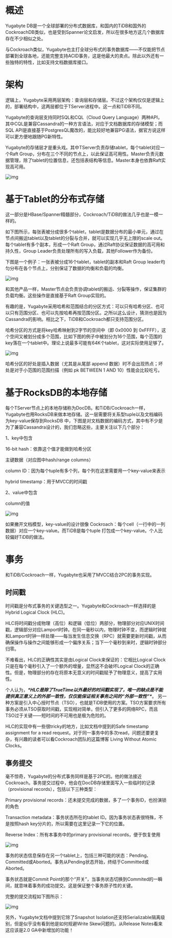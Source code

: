 # 概述

Yugabyte DB是一个全球部署的分布式数据库，和国内的TiDB和国外的CockroachDB类似，也是受到Spanner论文启发，所以在很多地方这几个数据库存在不少相似之处。

与Cockroach类似，Yugabyte也主打全球分布式的事务数据库——不仅能把节点部署到全球各地，还能完整支持ACID事务，这是他最大的卖点。除此以外还有一些独特的特性，比如支持文档数据库接口。

 

# 架构

逻辑上，Yugabyte采用两层架构：查询层和存储层。不过这个架构仅仅是逻辑上的，部署结构中，这两层都位于TServer进程中。这一点和TiDB不同。

Yugabyte的查询层支持同时SQL和CQL（Cloud Query Language）两种API，其中CQL是兼容Cassandra的一种方言语法，对应于文档数据库的存储模型；而 SQL API是直接基于PostgresQL魔改的，能比较好地兼容PG语法，据官方说这样可以更方便地跟随PG新特性。

Yugabyte的存储层才是重头戏。其中TServer负责存储tablet，每个tablet对应一个Raft Group，分布在三个不同的节点上，以此保证高可用性。Master负责元数据管理，除了tablet的位置信息，还包括表结构等信息。Master本身也依靠Raft实现高可用。

![img](file:///C:\Users\大力\AppData\Local\Temp\ksohtml\wpsC95C.tmp.jpg) 

# 基于Tablet的分布式存储

这一部分是HBase/Spanner精髓部分，Cockroach/TiDB的做法几乎也是一模一样的。

如下图所示，每张表被分成很多个tablet，tablet是数据分布的最小单元，通过在节点间搬运tablet以及tablet的分裂与合并，就可以实现几乎无上限的scale out。每个tablet有多个副本，形成一个Raft Group，通过Raft协议保证数据的高可用和持久性，Group Leader负责处理所有的写入负载，其他Follower作为备份。

下图是一个例子：一张表被分成16个tablet，tablet的副本和Raft Group leader均匀分布在各个节点上，分别保证了数据的均衡和负载的均衡。

![img](file:///C:\Users\大力\AppData\Local\Temp\ksohtml\wpsC95D.tmp.jpg) 

和其他产品一样，Master节点会负责协调tablet的搬运、分裂等操作，保证集群的负载均衡。这些操作是直接基于Raft Group实现的。

有趣的是，Yugabyte采用哈希和范围结合的分区方式：可以只有哈希分区、也可以只有范围分区、也可以先按哈希再按范围分区。之所以这么设计，猜测也是因为Cassandra的影响。相比之下，TiDB和Cockroach都只支持范围分区。

哈希分区的方式是将key哈希映射到2字节的空间中（即 0x0000 到 0xFFFF），这个空间又被划分成多个范围，比如下图的例子中被划分为16个范围，每个范围的key落在一个tablet中。理论上说最多可能有64K个tablet，这对实际使用足够了。

![img](file:///C:\Users\大力\AppData\Local\Temp\ksohtml\wpsC96D.tmp.jpg) 

哈希分区的好处是插入数据（尤其是从尾部 append 数据）时不会出现热点；坏处是对于小范围的范围扫描（例如 pk BETWEEN 1 AND 10）性能会比较吃亏。

# 基于RocksDB的本地存储

每个TServer节点上的本地存储称为DocDB。和TiDB/Cockroach一样，Yugabyte也用RocksDB来做本地存储。这一层需要将关系型tuple以及文档编码为key-value保存到RocksDB 中，下图是对文档数据的编码方式，其中有不少是为了兼容Cassandra设计的，我们忽略这些，主要关注以下几个部分：

1、key中包含

16-bit hash：依靠这个值才能做到哈希分区

主键数据（对应图中hash/range columns）

column ID：因为每个tuple有多个列，每个列在这里需要用一个key-value来表示

hybrid timestamp：用于MVCC的时间戳

2、value中包含

column的值

![img](file:///C:\Users\大力\AppData\Local\Temp\ksohtml\wpsC96E.tmp.png) 

如果撇开文档模型，key-value的设计很像 Cockroach：每个cell（一行中的一列数据）对应一个key-value。而TiDB是每个tuple 打包成一个key-value。个人比较偏好TiDB的做法。

 

# 事务

和TiDB/Cockroach一样，Yugabyte也采用了MVCC结合2PC的事务实现。

## 时间戳

时间戳是分布式事务的关键选型之一。Yugabyte和Cockroach一样选择的是Hybrid Logical Clock (HLC)。

HLC将时间戳分成物理（高位）和逻辑（低位）两部分，物理部分对应UNIX时间戳，逻辑部分对应Lamport时钟。在同一毫秒以内，物理时钟不变，而逻辑时钟就和Lamport时钟一样处理——每当发生信息交换（RPC）就需要更新时间戳，从而确保操作与操作之间能够形成一个偏序关系；当下一个毫秒到来时，逻辑时钟部分归零。

不难看出，HLC的正确性其实是由Logical Clock来保证的：它相比Logical Clock只是在每个毫秒引入了一个额外的增量，显然这不会破坏Logical Clock的正确性。但是，物理部分的存在将原本无意义的时间戳赋予了物理意义，提高了实用性。

个人认为，***\*HLC是除了TrueTime以外最好的时间戳实现了，唯一的缺点是不能提供真正意义上的外部一致性，仅仅能保证相关事务之间的“外部一致性”\****。	另一种方案是引入中心授时节点（TSO），也就是TiDB使用的方案。TSO方案要求所有事务必须从TSO获取时间戳，实现相对简单，但引入了更多的网络RPC，而且TSO过于关键——短时间的不可用也是极为危险的。

HLC的实现中有一些很tricky的地方，比如文档中提到的Safe timestamp assignment for a read request。对于同一事务中的多次read，问题还要更复杂，有兴趣的读者可以看Cockroach团队的这篇博客 Living Without Atomic Clocks。

## 事务提交

毫不惊奇，Yugabyte的分布式事务同样是基于2PC的。他的做法接近Cockroach。事务提交过程中，他会在DocDB存储里面写入一些临时的记录（provisional records），包括以下三种类型：

Primary provisional records：还未提交完成的数据，多了一个事务ID，也扮演锁的角色

Transaction metadata：事务状态所在的tablet ID。因为事务状态表很特殊，不是按照hash key分片的，所以需要在这里记录一下它的位置。

Reverse Index：所有本事务中的primary provisional records，便于恢复使用

![img](file:///C:\Users\大力\AppData\Local\Temp\ksohtml\wpsC96F.tmp.png) 

事务的状态信息保存在另一个tablet上，包括三种可能的状态：Pending、Committed或Aborted。事务从Pending状态开始，终结于Committed或Aborted。

事务状态就是Commit Point的那个“开关”，当事务状态切换到Commited的一瞬间，就意味着事务的成功提交。这是保证整个事务原子性的关键。

完整的提交流程如下图所示：

![img](file:///C:\Users\大力\AppData\Local\Temp\ksohtml\wpsC980.tmp.png) 

另外，Yugabyte文档中提到它除了Snapshot Isolation还支持Serializable隔离级别，但是似乎没有看到他是如何规避Write Skew问题的。从Release Notes看来这应该是2.0 GA中新增加的功能！

 